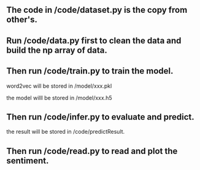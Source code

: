 ## The code in /code/dataset.py is the copy from other's.

## Run /code/data.py first to clean the data and build the np array of data.

## Then run /code/train.py to train the model. 

word2vec will be stored in /model/xxx.pkl

the model willl be stored in /model/xxx.h5

## Then run /code/infer.py to evaluate and predict.

the result will be stored in /code/predictResult.

## Then run /code/read.py to read and plot the sentiment.
